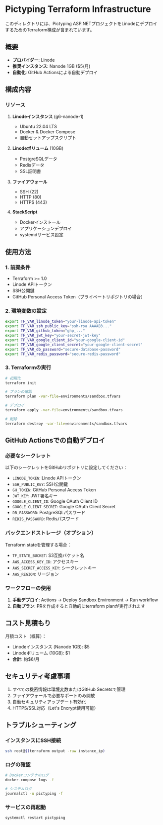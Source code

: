# Pictyping Terraform Infrastructure

このディレクトリには、Pictyping ASP.NETプロジェクトをLinodeにデプロイするためのTerraform構成が含まれています。

## 概要

- **プロバイダー**: Linode
- **推奨インスタンス**: Nanode 1GB ($5/月)
- **自動化**: GitHub Actionsによる自動デプロイ

## 構成内容

### リソース

1. **Linodeインスタンス** (g6-nanode-1)
   - Ubuntu 22.04 LTS
   - Docker & Docker Compose
   - 自動セットアップスクリプト

2. **Linodeボリューム** (10GB)
   - PostgreSQLデータ
   - Redisデータ
   - SSL証明書

3. **ファイアウォール**
   - SSH (22)
   - HTTP (80)
   - HTTPS (443)

4. **StackScript**
   - Dockerインストール
   - アプリケーションデプロイ
   - systemdサービス設定

## 使用方法

### 1. 前提条件

- Terraform >= 1.0
- Linode APIトークン
- SSH公開鍵
- GitHub Personal Access Token（プライベートリポジトリの場合）

### 2. 環境変数の設定

```bash
export TF_VAR_linode_token="your-linode-api-token"
export TF_VAR_ssh_public_key="ssh-rsa AAAAB3..."
export TF_VAR_github_token="ghp_..."
export TF_VAR_jwt_key="your-secret-jwt-key"
export TF_VAR_google_client_id="your-google-client-id"
export TF_VAR_google_client_secret="your-google-client-secret"
export TF_VAR_db_password="secure-database-password"
export TF_VAR_redis_password="secure-redis-password"
```

### 3. Terraformの実行

```bash
# 初期化
terraform init

# プランの確認
terraform plan -var-file=environments/sandbox.tfvars

# デプロイ
terraform apply -var-file=environments/sandbox.tfvars

# 削除
terraform destroy -var-file=environments/sandbox.tfvars
```

## GitHub Actionsでの自動デプロイ

### 必要なシークレット

以下のシークレットをGitHubリポジトリに設定してください：

- `LINODE_TOKEN`: Linode APIトークン
- `SSH_PUBLIC_KEY`: SSH公開鍵
- `GH_TOKEN`: GitHub Personal Access Token
- `JWT_KEY`: JWT署名キー
- `GOOGLE_CLIENT_ID`: Google OAuth Client ID
- `GOOGLE_CLIENT_SECRET`: Google OAuth Client Secret
- `DB_PASSWORD`: PostgreSQLパスワード
- `REDIS_PASSWORD`: Redisパスワード

### バックエンドストレージ（オプション）

Terraform stateを管理する場合：

- `TF_STATE_BUCKET`: S3互換バケット名
- `AWS_ACCESS_KEY_ID`: アクセスキー
- `AWS_SECRET_ACCESS_KEY`: シークレットキー
- `AWS_REGION`: リージョン

### ワークフローの使用

1. **手動デプロイ**: Actions → Deploy Sandbox Environment → Run workflow
2. **自動プラン**: PRを作成すると自動的にterraform planが実行されます

## コスト見積もり

月額コスト（概算）：
- Linodeインスタンス (Nanode 1GB): $5
- Linodeボリューム (10GB): $1
- **合計**: 約$6/月

## セキュリティ考慮事項

1. すべての機密情報は環境変数またはGitHub Secretsで管理
2. ファイアウォールで必要なポートのみ開放
3. 自動セキュリティアップデート有効化
4. HTTPS/SSL対応（Let's Encrypt使用可能）

## トラブルシューティング

### インスタンスにSSH接続

```bash
ssh root@$(terraform output -raw instance_ip)
```

### ログの確認

```bash
# Dockerコンテナのログ
docker-compose logs -f

# システムログ
journalctl -u pictyping -f
```

### サービスの再起動

```bash
systemctl restart pictyping
```